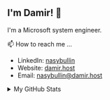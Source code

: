 
## I'm Damir! :wave:

I'm a Microsoft system engineer.

📫 How to reach me ...
- LinkedIn: [nasybullin](https://www.linkedin.com/in/nasybullin/)
- Website: [damir.host](https://damir.host/)
- Email: [nasybullin@damir.host](mailto:nasybullin@damir.host)

<details>

<summary>My GitHub Stats</summary>

![Domir's github stats](https://github-readme-stats.vercel.app/api?username=Domir-code&theme=vue&show_icons=true)
[![Top Langs](https://github-readme-stats.vercel.app/api/top-langs/?username=Domir-code&layout=compact&theme=vue)]

</details>
